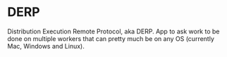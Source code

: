 DERP
====

Distribution Execution Remote Protocol, aka DERP. App to ask work to be done on multiple workers that can pretty much be on any OS (currently Mac, Windows and Linux).